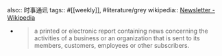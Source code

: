 also:: 时事通讯
tags:: #[[weekly]], #literature/grey
wikipedia:: [Newsletter - Wikipedia](https://en.wikipedia.org/wiki/Newsletter)
- > a printed or electronic report containing news concerning the activities of a business or an organization that is sent to its members, customers, employees or other subscribers.